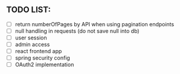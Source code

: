 ## TODO LIST:

- [ ] return numberOfPages by API when using pagination endpoints
- [ ] null handling in requests (do not save null into db)
- [ ] user session
- [ ] admin access
- [ ] react frontend app
- [ ] spring security config
- [ ] OAuth2 implementation
